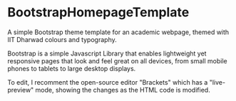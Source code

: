 # BootstrapHomepageTemplate

A simple Bootstrap theme template for an academic webpage, themed with IIT
Dharwad colours and typography.

Bootstrap is a simple Javascript Library that enables lightweight yet responsive pages that look and feel great on all devices, from small mobile phones to tablets to large desktop displays.

To edit, I recomment the open-source  editor "Brackets" which has a "live-preview" mode, showing the changes as the HTML code is modified.

